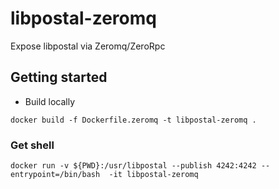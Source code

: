 # libpostal-zeromq

Expose libpostal via Zeromq/ZeroRpc

## Getting started

- Build locally

```
docker build -f Dockerfile.zeromq -t libpostal-zeromq .
```


### Get shell

```
docker run -v ${PWD}:/usr/libpostal --publish 4242:4242 --entrypoint=/bin/bash  -it libpostal-zeromq
```
